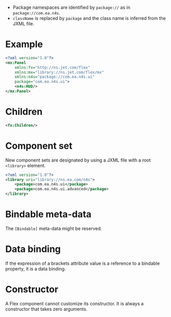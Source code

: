* Package namespaces are identified by `package://` as in `package://com.ea.n4s`.
* `className` is replaced by `package` and the class name is inferred from the JXML file.

# Example

```xml
<?xml version="1.0"?>
<mx:Panel
    xmlns:fx="http://ns.jet.com/flex"
    xmlns:mx="library://ns.jet.com/flex/mx"
    xmlns:n4s="package://com.ea.n4s.ui"
    package="com.ea.n4s.ui">
    <n4s:HUD/>
</mx:Panel>
```

# Children

```xml
<fx:Children/>
```

# Component set

New component sets are designated by using a JXML file with a root `<library>` element.

```xml
<?xml version="1.0"?>
<library uri="library://ns.ea.com/n4s">
    <package>com.ea.n4s.ui</package>
    <package>com.ea.n4s.ui.advanced</package>
</library>
```

# Bindable meta-data

The `[Bindable]` meta-data might be reserved.

# Data binding

If the expression of a brackets attribute value is a reference to a bindable property, it is a data binding.

# Constructor

A Flex component cannot customize its constructor. It is always a constructor that takes zero arguments.